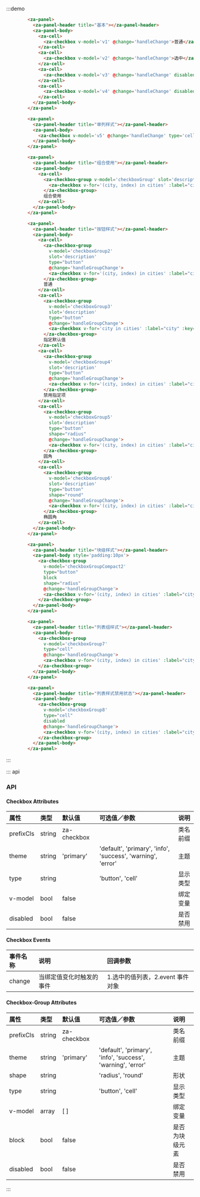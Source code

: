<script>
export default {
  data() {
    return {
      v1: false,
      v2: true,
      v3: false,
      v4: true,
      v5: false,
      cities: ['上海', '北京', '广州', '深圳'],
      checkboxGroup: ['上海'],
      checkboxGroup2: [],
      checkboxGroup3: ['上海', '北京'],
      checkboxGroup4: [],
      checkboxGroup5: [],
      checkboxGroup6: [],
      checkboxGroup7: [],
      checkboxGroup8: [],
      checkboxGroupCompact: [],
      checkboxGroupCompact2: [],
    }
  },
  methods: {
    handleChange(v, e) {
      console.log(v, e);
    },
    handleGroupChange(v, e){
      console.log(v, e);
    },
  },
};
</script>

:::demo 
```html
        <za-panel>
          <za-panel-header title="基本"></za-panel-header>
          <za-panel-body>
            <za-cell>
              <za-checkbox v-model='v1' @change='handleChange'>普通</za-checkbox>
            </za-cell>
            <za-cell>
              <za-checkbox v-model='v2' @change='handleChange'>选中</za-checkbox>
            </za-cell>
            <za-cell>
              <za-checkbox v-model='v3' @change='handleChange' disabled>禁止</za-checkbox>
            </za-cell>
            <za-cell>
              <za-checkbox v-model='v4' @change='handleChange' disabled>选中且禁止</za-checkbox>
            </za-cell>
          </za-panel-body>
        </za-panel>

        <za-panel>
          <za-panel-header title="单列样式"></za-panel-header>
          <za-panel-body>
            <za-checkbox v-model='v5' @change='handleChange' type='cell'>阅读并同意《XXX条款》中的相关规定</za-checkbox>
          </za-panel-body>
        </za-panel>

        <za-panel>
          <za-panel-header title="组合使用"></za-panel-header>
          <za-panel-body>
            <za-cell>
              <za-checkbox-group v-model='checkboxGroup' slot='description' @change='handleGroupChange'>
                <za-checkbox v-for='(city, index) in cities' :label="city" :key="city"  :disabled='index === 2'>{{city}}</za-checkbox>
              </za-checkbox-group>
              组合使用
            </za-cell>
          </za-panel-body>
        </za-panel>

        <za-panel>
          <za-panel-header title="按钮样式"></za-panel-header>
          <za-panel-body>
            <za-cell>
              <za-checkbox-group
                v-model='checkboxGroup2'
                slot='description'
                type="button"
                @change='handleGroupChange'>
                <za-checkbox v-for='(city, index) in cities' :label="city" :key="city">{{city}}</za-checkbox>
              </za-checkbox-group>
              普通
            </za-cell>
            <za-cell>
              <za-checkbox-group
                v-model='checkboxGroup3'
                slot='description'
                type="button"
                @change='handleGroupChange'>
                <za-checkbox v-for='city in cities' :label="city" :key="city">{{city}}</za-checkbox>
              </za-checkbox-group>
              指定默认值
            </za-cell>
            <za-cell>
              <za-checkbox-group
                v-model='checkboxGroup4'
                slot='description'
                type="button"
                @change='handleGroupChange'>
                <za-checkbox v-for='(city, index) in cities' :label="city" :key="city" :disabled='index === 2'>{{city}}</za-checkbox>
              </za-checkbox-group>
              禁用指定项
            </za-cell>
            <za-cell>
              <za-checkbox-group
                v-model='checkboxGroup5'
                slot='description'
                type="button"
                shape="radius"
                @change='handleGroupChange'>
                <za-checkbox v-for='(city, index) in cities' :label="city" :key="city">{{city}}</za-checkbox>
              </za-checkbox-group>
              圆角
            </za-cell>
            <za-cell>
              <za-checkbox-group
                v-model='checkboxGroup6'
                slot='description'
                type="button"
                shape="round"
                @change='handleGroupChange'>
                <za-checkbox v-for='(city, index) in cities' :label="city" :key="city">{{city}}</za-checkbox>
              </za-checkbox-group>
              椭圆角
            </za-cell>
          </za-panel-body>
        </za-panel>

        <za-panel>
          <za-panel-header title="块级样式"></za-panel-header>
          <za-panel-body style='padding:10px'>
            <za-checkbox-group
              v-model='checkboxGroupCompact2'
              type="button"
              block
              shape="radius"
              @change='handleGroupChange'>
              <za-checkbox v-for='(city, index) in cities' :label="city" :key="city" :disabled='index === 2'>{{city}}</za-checkbox>
            </za-checkbox-group>
          </za-panel-body>
        </za-panel>

        <za-panel>
          <za-panel-header title="列表组样式"></za-panel-header>
          <za-panel-body>
            <za-checkbox-group
              v-model='checkboxGroup7'
              type="cell"
              @change='handleGroupChange'>
              <za-checkbox v-for='(city, index) in cities' :label="city" :key="city" :disabled='index === 2'>{{city}}</za-checkbox>
            </za-checkbox-group>
          </za-panel-body>
        </za-panel>

        <za-panel>
          <za-panel-header title="列表样式禁用状态"></za-panel-header>
          <za-panel-body>
            <za-checkbox-group
              v-model='checkboxGroup8'
              type="cell"
              disabled
              @change='handleGroupChange'>
              <za-checkbox v-for='(city, index) in cities' :label="city" :key="city">{{city}}</za-checkbox>
            </za-checkbox-group>
          </za-panel-body>
        </za-panel>
```
:::


::: api
### API

#### Checkbox Attributes

| 属性 | 类型 | 默认值 | 可选值／参数 | 说明 |
| :--- | :--- | :--- | :--- | :--- |
| prefixCls | string | za-checkbox | | 类名前缀 |
| theme | string | 'primary' | 'default', 'primary', 'info', 'success', 'warning', 'error' | 主题 |
| type | string | | 'button', 'cell' | 显示类型 |
| v-model | bool | false | | 绑定变量 |
| disabled | bool | false | | 是否禁用 |



#### Checkbox Events
| 事件名称 | 说明 | 回调参数 |
| :--- | :--- | :--- |
| change | 当绑定值变化时触发的事件 | 1.选中的值列表，2.event 事件对象 |



#### Checkbox-Group Attributes

| 属性 | 类型 | 默认值 | 可选值／参数 | 说明 |
| :--- | :--- | :--- | :--- | :--- |
| prefixCls | string | za-checkbox | | 类名前缀 |
| theme | string | 'primary' | 'default', 'primary', 'info', 'success', 'warning', 'error' | 主题 |
| shape | string | | 'radius', 'round' | 形状 |
| type | string | | 'button', 'cell' | 显示类型 |
| v-model | array | [ ] | | 绑定变量 |
| block | bool | false | | 是否为块级元素 |
| disabled | bool | false | | 是否禁用 |
:::